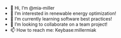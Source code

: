 - 👋 Hi, I’m @mia-miller
- 👀 I’m interested in renewable energy optimization!
- 🌱 I’m currently learning software best practices!
- 💞️ I’m looking to collaborate on a team project!
- 📫 How to reach me: Keybase:millermiak

<!---
mia-miller/mia-miller is a ✨ special ✨ repository because its `README.md` (this file) appears on your GitHub profile.
You can click the Preview link to take a look at your changes.
--->
